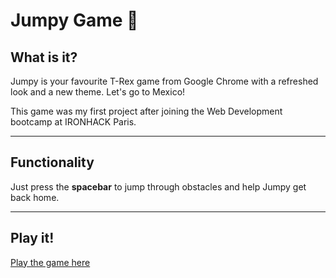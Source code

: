 # Jumpy Game 🌵

## What is it?
Jumpy is your favourite T-Rex game from Google Chrome with a refreshed look and a new theme. Let's go to Mexico!

This game was my first project after joining the Web Development bootcamp at IRONHACK Paris.

---

## Functionality
Just press the **spacebar** to jump through obstacles and help Jumpy get back home.

---

## Play it! 
[Play the game here](https://mgrajez.github.io/Project-1/)

